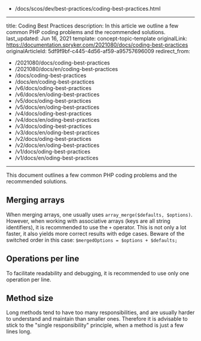   - /docs/scos/dev/best-practices/coding-best-practices.html
---
title: Coding Best Practices
description: In this article we outline a few common PHP coding problems and the recommended solutions.
last_updated: Jun 16, 2021
template: concept-topic-template
originalLink: https://documentation.spryker.com/2021080/docs/coding-best-practices
originalArticleId: 5df9f9bf-c445-4d56-af59-a95757696009
redirect_from:
  - /2021080/docs/coding-best-practices
  - /2021080/docs/en/coding-best-practices
  - /docs/coding-best-practices
  - /docs/en/coding-best-practices
  - /v6/docs/oding-best-practices
  - /v6/docs/en/oding-best-practices  
  - /v5/docs/oding-best-practices
  - /v5/docs/en/oding-best-practices  
  - /v4/docs/oding-best-practices
  - /v4/docs/en/oding-best-practices  
  - /v3/docs/oding-best-practices
  - /v3/docs/en/oding-best-practices  
  - /v2/docs/oding-best-practices
  - /v2/docs/en/oding-best-practices  
  - /v1/docs/oding-best-practices
  - /v1/docs/en/oding-best-practices
---

This document outlines a few common PHP coding problems and the recommended solutions.

## Merging arrays

When merging arrays, one usually uses `array_merge($defaults, $options)`. However, when working with associative arrays (keys are all string identifiers), it is recommended to use the `+` operator. This is not only a lot faster, it also yields more correct results with edge cases. Beware of the switched order in this case: `$mergedOptions = $options + $defaults;`

## Operations per line

To facilitate readability and debugging, it is recommended to use only one operation per line.

## Method size

Long methods tend to have too many responsibilities, and are usually harder to understand and maintain than smaller ones. Therefore it is advisable to stick to the "single responsibility" principle, when a method is just a few lines long.
